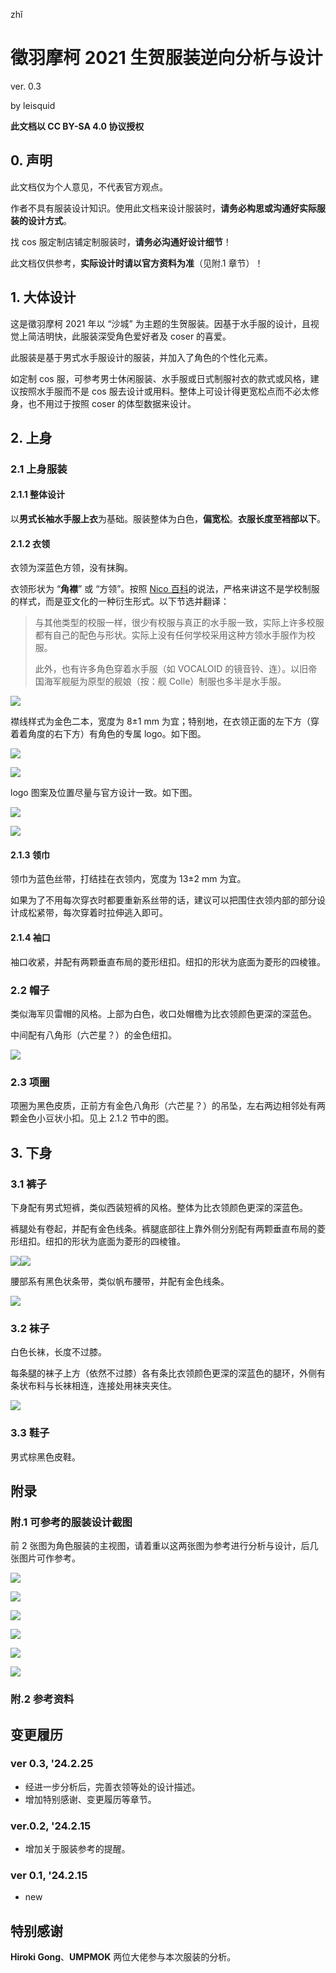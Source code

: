 zhǐ
# 徵羽摩柯 2021 生贺服装逆向分析与设计

ver. 0.3

by leisquid

**此文档以 CC BY-SA 4.0 协议授权**

## 0. 声明

此文档仅为个人意见，不代表官方观点。

作者不具有服装设计知识。使用此文档来设计服装时，**请务必构思或沟通好实际服装的设计方式**。

找 cos 服定制店铺定制服装时，**请务必沟通好设计细节**！

此文档仅供参考，**实际设计时请以官方资料为准**（见附.1 章节）！

## 1. 大体设计

这是徵羽摩柯 2021 年以 “沙城” 为主题的生贺服装。因基于水手服的设计，且视觉上简洁明快，此服装深受角色爱好者及 coser 的喜爱。

此服装是基于男式水手服设计的服装，并加入了角色的个性化元素。

如定制 cos 服，可参考男士休闲服装、水手服或日式制服衬衣的款式或风格，建议按照水手服而不是 cos 服去设计或用料。整体上可设计得更宽松点而不必太修身，也不用过于按照 coser 的体型数据来设计。

## 2. 上身

### 2.1 上身服装

#### 2.1.1 整体设计

以**男式长袖水手服上衣**为基础。服装整体为白色，**偏宽松**。**衣服长度至裆部以下**。

#### 2.1.2 衣领

衣领为深蓝色方领，没有抹胸。

衣领形状为 “**角襟**” 或 “方领”。按照 [Nico 百科](https://dic.nicovideo.jp/t/a/%E3%82%BB%E3%83%BC%E3%83%A9%E3%83%BC%E6%9C%8D)的说法，严格来讲这不是学校制服的样式，而是亚文化的一种衍生形式。以下节选并翻译：

> 与其他类型的校服一样，很少有校服与真正的水手服一致，实际上许多校服都有自己的配色与形状。实际上没有任何学校采用这种方领水手服作为校服。
>
> 此外，也有许多角色穿着水手服（如 VOCALOID 的镜音铃、连）。以旧帝国海军舰艇为原型的舰娘（按：舰 Colle）制服也多半是水手服。

![](./resources/moke2021cos-003.png)

襟线样式为金色二本，宽度为 8±1 mm 为宜；特别地，在衣领正面的左下方（穿着着角度的右下方）有角色的专属 logo。如下图。

![](./resources/moke2021cos-001.png)

![](./resources/moke2021cos-004.png)

logo 图案及位置尽量与官方设计一致。如下图。

![](./resources/moke2021cos-009.png)

![](./resources/moke2021cos-010.png)

#### 2.1.3 领巾

领巾为蓝色丝带，打结挂在衣领内，宽度为 13±2 mm 为宜。

如果为了不用每次穿衣时都要重新系丝带的话，建议可以把围住衣领内部的部分设计成松紧带，每次穿着时拉伸逃入即可。

#### 2.1.4 袖口

袖口收紧，并配有两颗垂直布局的菱形纽扣。纽扣的形状为底面为菱形的四棱锥。

### 2.2 帽子

类似海军贝雷帽的风格。上部为白色，收口处帽檐为比衣领颜色更深的深蓝色。

中间配有八角形（六芒星？）的金色纽扣。

![](./resources/moke2021cos-002.png)

### 2.3 项圈

项圈为黑色皮质，正前方有金色八角形（六芒星？）的吊坠，左右两边相邻处有两颗金色小豆状小扣。见上 2.1.2 节中的图。

## 3. 下身

### 3.1 裤子

下身配有男式短裤，类似西装短裤的风格。整体为比衣领颜色更深的深蓝色。

裤腿处有卷起，并配有金色线条。裤腿底部往上靠外侧分别配有两颗垂直布局的菱形纽扣。纽扣的形状为底面为菱形的四棱锥。


![](./resources/moke2021cos-005.png)![](./resources/moke2021cos-006.png)

腰部系有黑色状条带，类似帆布腰带，并配有金色线条。

![](./resources/moke2021cos-007.png)

### 3.2 袜子

白色长袜，长度不过膝。

每条腿的袜子上方（依然不过膝）各有条比衣领颜色更深的深蓝色的腿环，外侧有条状布料与长袜相连，连接处用袜夹夹住。

![](./resources/moke2021cos-008.png)

### 3.3 鞋子

男式棕黑色皮鞋。

## 附录

### 附.1 可参考的服装设计截图

前 2 张图为角色服装的主视图，请着重以这两张图为参考进行分析与设计，后几张图片可作参考。

![](./resources/moke2021cos-050.jpeg)

![](./resources/moke2021cos-051.png)

![](./resources/moke2021cos-052.png)

![](./resources/moke2021cos-053.png)

![](./resources/moke2021cos-054.png)

![](./resources/moke2021cos-055.png)

### 附.2 参考资料

## 变更履历

### ver 0.3, \'24.2.25

+ 经进一步分析后，完善衣领等处的设计描述。
+ 增加特别感谢、变更履历等章节。

### ver.0.2, \'24.2.15

+ 增加关于服装参考的提醒。

### ver 0.1, \'24.2.15

+ new

## 特别感谢

**Hiroki Gong**、**UMPMOK** 两位大佬参与本次服装的分析。
